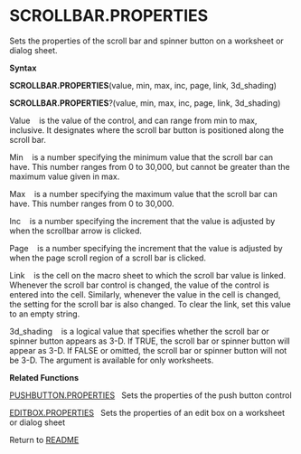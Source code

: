 # SCROLLBAR.PROPERTIES

Sets the properties of the scroll bar and spinner button on a worksheet
or dialog sheet.

**Syntax**

**SCROLLBAR.PROPERTIES**(value, min, max, inc, page, link, 3d\_shading)

**SCROLLBAR.PROPERTIES**?(value, min, max, inc, page, link, 3d\_shading)

Value&nbsp;&nbsp;&nbsp;&nbsp;is the value of the control, and can range
from min to max, inclusive. It designates where the scroll bar button is
positioned along the scroll bar.

Min&nbsp;&nbsp;&nbsp;&nbsp;is a number specifying the minimum value that
the scroll bar can have. This number ranges from 0 to 30,000, but cannot
be greater than the maximum value given in max.

Max&nbsp;&nbsp;&nbsp;&nbsp;is a number specifying the maximum value that
the scroll bar can have. This number ranges from 0 to 30,000.

Inc&nbsp;&nbsp;&nbsp;&nbsp;is a number specifying the increment that the
value is adjusted by when the scrollbar arrow is clicked.

Page&nbsp;&nbsp;&nbsp;&nbsp;is a number specifying the increment that
the value is adjusted by when the page scroll region of a scroll bar is
clicked.

Link&nbsp;&nbsp;&nbsp;&nbsp;is the cell on the macro sheet to which the
scroll bar value is linked. Whenever the scroll bar control is changed,
the value of the control is entered into the cell. Similarly, whenever
the value in the cell is changed, the setting for the scroll bar is also
changed. To clear the link, set this value to an empty string.

3d\_shading&nbsp;&nbsp;&nbsp;&nbsp;is a logical value that specifies
whether the scroll bar or spinner button appears as 3-D. If TRUE, the
scroll bar or spinner button will appear as 3-D. If FALSE or omitted,
the scroll bar or spinner button will not be 3-D. The argument is
available for only worksheets.

**Related Functions**

[PUSHBUTTON.PROPERTIES](PUSHBUTTON.PROPERTIES.md)&nbsp;&nbsp;&nbsp;Sets the properties of the push
button control

[EDITBOX.PROPERTIES](EDITBOX.PROPERTIES.md)&nbsp;&nbsp;&nbsp;Sets the properties of an edit box
on a worksheet or dialog sheet



Return to [README](README.md#S)

